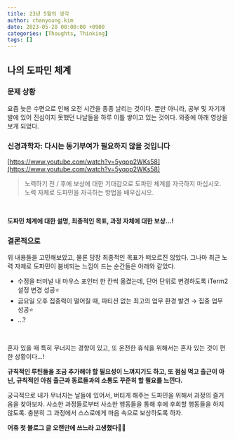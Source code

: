 ```yaml
---
title: 23년 5월의 생각
author: chanyoung.kim
date: 2023-05-28 00:00:00 +0900
categories: [Thoughts, Thinking]
tags: []
---
```


## 나의 도파민 체계
### 문제 상황
요즘 늦은 수면으로 인해 오전 시간을 종종 날리는 것이다. 뿐만 아니라, 공부 및 자기개발에 있어 진심이지 못했던 나날들을 하루 이틀 쌓이고 있는 것이다. 와중에 아래 영상을 보게 되었다.
<br/>

### ****신경과학자: 다시는 동기부여가 필요하지 않을 것입니다****
[https://www.youtube.com/watch?v=5yqop2WKs58](https://www.youtube.com/watch?v=5yqop2WKs58)
> 노력하기 전 / 후에 보상에 대한 기대감으로 도파민 체계를 자극하지 마십시오. <br/>노력 자체로 도파민을 자극하는 방법을 배우십시오.

<br/>

**도파민 체계에 대한 설명, 최종적인 목표, 과정 자체에 대한 보상…!**
<br/>

### 결론적으로
위 내용들을 고민해보았고, 물론 당장 최종적인 목표가 떠오르진 않았다. 그나마 최근 노력 자체로 도파민이 붐비되는 느낌이 드는 순간들은 아래와 같았다.
- 수정을 터미널 내 마우스 포인터 한 칸씩 옮겼는데, 단어 단위로 변경하도록 iTerm2 설정 변경 성공⭐️
- 금요일 오후 집중력이 떨어질 때, 파티션 없는 최고의 업무 환경 발견 → 집중 업무 성공⭐️
- …?
<br/>

혼자 있을 때 특히 무너지는 경향이 있고, 또 온전한 휴식을 위해서는 혼자 있는 것이 편한 상황이다…! 
<br/>

**규칙적인 루틴들을 조금 추가해야 할 필요성이 느껴지기도 하고, 또 점심 먹고 출근이 아닌, 규칙적인 아침 출근과 동료들과의 소통도 꾸준히 할 필요를 느낀다.**
<br/>

궁극적으로 내가 무너지는 날들에 있어서, 버티게 해주는 도파민을 위해서 과정의 즐거움을 찾아보자. 사소한 과정들로부터 사소한 행동들을 통해 후에 후회할 행동들을 하지 않도록. 충분히 그 과정에서 스스로에게 마음 속으로 보상하도록 하자.
<br/>

**어휴 첫 블로그 글 오랜만에 쓰느라 고생했다**👍🏻
<br/>

<br/>

<br/>

<br/>

